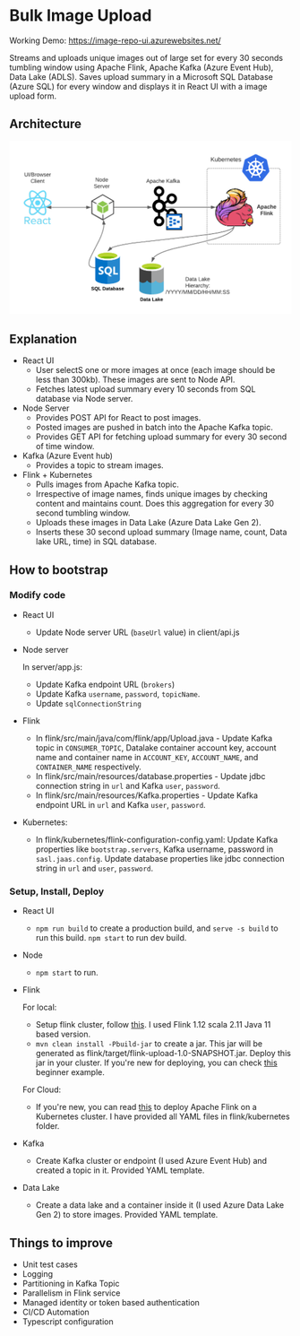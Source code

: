 # Bulk Image Upload
Working Demo: https://image-repo-ui.azurewebsites.net/

Streams and uploads unique images out of large set for every 30 seconds tumbling window using Apache Flink, Apache Kafka (Azure Event Hub), Data Lake (ADLS). Saves upload summary in a Microsoft SQL Database (Azure SQL) for every window and displays it in React UI with a image upload form.

## Architecture
![client2](./diagram/diagram.png "Architecture")

## Explanation
- React UI
  - User selectS one or more images at once (each image should be less than 300kb). These images are sent to Node API. 
  - Fetches latest upload summary every 10 seconds from SQL database via Node server.
- Node Server
   - Provides POST API for React to post images. 
   - Posted images are pushed in batch into the Apache Kafka topic.
   - Provides GET API for fetching upload summary for every 30 second of time window.
- Kafka (Azure Event hub)
   - Provides a topic to stream images.
- Flink + Kubernetes
   - Pulls images from Apache Kafka topic.
   - Irrespective of image names, finds unique images by checking content and maintains count. Does this aggregation for every 30 second tumbling window.
   - Uploads these images in Data Lake (Azure Data Lake Gen 2).
   - Inserts these 30 second upload summary (Image name, count, Data lake URL, time) in SQL database.

## How to bootstrap
### Modify code
- React UI
  - Update Node server URL (`baseUrl` value) in client/api.js
- Node server

   In server/app.js:
  - Update Kafka endpoint URL (`brokers`)
  - Update Kafka `username`, `password`, `topicName`.
  - Update `sqlConnectionString`
- Flink
  - In flink/src/main/java/com/flink/app/Upload.java - Update Kafka topic in `CONSUMER_TOPIC`, Datalake container account key, account name and container name in `ACCOUNT_KEY`, `ACCOUNT_NAME`, and `CONTAINER_NAME` respectively.
  - In flink/src/main/resources/database.properties - Update jdbc connection string in `url` and Kafka `user`, `password`.
  - In flink/src/main/resources/Kafka.properties - Update Kafka endpoint URL in `url` and Kafka `user`, `password`.
- Kubernetes:
  - In flink/kubernetes/flink-configuration-config.yaml: Update Kafka properties like `bootstrap.servers`, Kafka username, password in `sasl.jaas.config`. Update database properties like jdbc connection string in `url` and `user`, `password`.
### Setup, Install, Deploy
- React UI
  - `npm run build` to create a production build, and `serve -s build` to run this build. `npm start` to run dev build.
- Node
  - `npm start` to run.
- Flink

  For local:
  - Setup flink cluster, follow [this](https://nightlies.apache.org/flink/flink-docs-release-1.14/docs/try-flink/local_installation/). I used Flink 1.12 scala 2.11 Java 11 based version.
  - `mvn clean install -Pbuild-jar` to create a jar. This jar will be generated as flink/target/flink-upload-1.0-SNAPSHOT.jar. Deploy this jar in your cluster. If you're new for deploying, you can check [this](https://nightlies.apache.org/flink/flink-docs-master/docs/try-flink/local_installation/) beginner example.

  For Cloud:
  - If you're new, you can read [this](https://towardsdatascience.com/running-apache-flink-with-rocksdb-on-azure-kubernetes-service-904181d79f72) to deploy Apache Flink on a Kubernetes cluster. I have provided all YAML files in flink/kubernetes folder.
- Kafka
  - Create Kafka cluster or endpoint (I used Azure Event Hub) and created a topic in it. Provided YAML template.
- Data Lake
  - Create a data lake and a container inside it (I used Azure Data Lake Gen 2) to store images. Provided YAML template.


## Things to improve
- Unit test cases
- Logging
- Partitioning in Kafka Topic
- Parallelism in Flink service
- Managed identity or token based authentication
- CI/CD Automation
- Typescript configuration